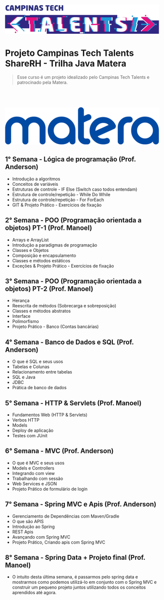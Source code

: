 <h1 align="center">
  <br>
  <a href="http://campinas.tech/campinas-tech-talents/"><img src="campinas_tech_talents-logo2.png" width="600"></a>
  <br>
</h1>


# Projeto Campinas Tech Talents ShareRH - Trilha Java Matera

> Esse curso é um projeto idealizado pelo Campinas Tech Talents e patrocinado pela Matera.

<h1 align="center">
  <br>
  <a href="https://www.matera.com/"><img src="matera-logo-azul11.png" width="600"></a>
  <br>
</h1>



## 1° Semana - Lógica de programação (Prof. Anderson)
- Introdução a algoritmos
- Conceitos de variáveis
- Estruturas de controle - IF Else (Switch caso todos entendam)
- Estrutura de controle/repetição - While Do While
- Estrutura de controle/repetição - For ForEach
- GIT & Projeto Prático - Exercícios de fixação

## 2° Semana - POO (Programação orientada a objetos) PT-1 (Prof. Manoel)
- Arrays e ArrayList
- Introdução a paradigmas de programação
- Classes e Objetos
- Composição e encapsulamento
- Classes e métodos estáticos
- Exceções & Projeto Prático - Exercícios de fixação

## 3° Semana - POO (Programação orientada a objetos) PT-2  (Prof. Manoel)
- Herança
- Reescrita de métodos (Sobrecarga e sobreposição)
- Classes e métodos abstratos
- Interface
- Polimorfismo
- Projeto Prático - Banco (Contas bancárias)

## 4° Semana - Banco de Dados e SQL (Prof. Anderson) 
- O que é SQL e seus usos
- Tabelas e Colunas
- Relacionamento entre tabelas
- SQL e Java
- JDBC
- Prática de banco de dados

## 5° Semana - HTTP & Servlets (Prof. Manoel)
- Fundamentos Web (HTTP & Servlets)
- Verbos HTTP
- Models
- Deploy de aplicação
- Testes com JUnit

## 6° Semana - MVC (Prof. Anderson)
- O que é MVC e seus usos
- Models e Controllers
- Integrando com view
- Trabalhando com sessão
- Web Services e JSON
- Projeto Prático de formulário de login

## 7° Semana - Spring MVC e Apis (Prof. Anderson)
- Gerenciamento de Dependências com Maven/Gradle
- O que são APIS
- Introdução ao Spring
- REST Apis
- Avançando com Spring MVC
- Projeto Prático, Criando apis com Spring MVC

## 8° Semana - Spring Data + Projeto final (Prof. Manoel)
- O intuito desta última semana, é passarmos pelo spring data e mostrarmos como podemos utilizá-lo em conjunto com o Spring MVC e construir um pequeno projeto juntos utilizando todos os conceitos aprendidos até agora.